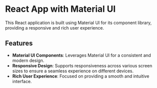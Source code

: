 # React App with Material UI

This React application is built using Material UI for its component library, providing a responsive and rich user experience.

## Features

- **Material UI Components**: Leverages Material UI for a consistent and modern design.
- **Responsive Design**: Supports responsiveness across various screen sizes to ensure a seamless experience on different devices.
- **Rich User Experience**: Focused on providing a smooth and intuitive interface.
